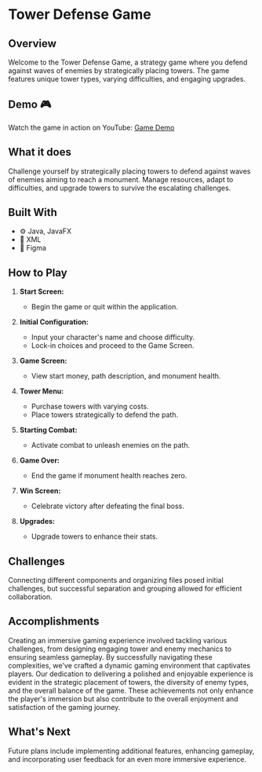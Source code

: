 # Tower Defense Game

## Overview
Welcome to the Tower Defense Game, a strategy game where you defend against waves of enemies by strategically placing towers. The game features unique tower types, varying difficulties, and engaging upgrades.

## Demo 🎮
Watch the game in action on YouTube: [Game Demo](https://www.youtube.com/watch?v=sDstCUTKg-k)

## What it does
Challenge yourself by strategically placing towers to defend against waves of enemies aiming to reach a monument. Manage resources, adapt to difficulties, and upgrade towers to survive the escalating challenges.

## Built With
- ⚙️ Java, JavaFX
- 🌈 XML
- 🎨 Figma

## How to Play
1. **Start Screen:**
   - Begin the game or quit within the application.

2. **Initial Configuration:**
   - Input your character's name and choose difficulty.
   - Lock-in choices and proceed to the Game Screen.

3. **Game Screen:**
   - View start money, path description, and monument health.

4. **Tower Menu:**
   - Purchase towers with varying costs.
   - Place towers strategically to defend the path.

5. **Starting Combat:**
   - Activate combat to unleash enemies on the path.

6. **Game Over:**
   - End the game if monument health reaches zero.

7. **Win Screen:**
   - Celebrate victory after defeating the final boss.

8. **Upgrades:**
   - Upgrade towers to enhance their stats.

## Challenges
Connecting different components and organizing files posed initial challenges, but successful separation and grouping allowed for efficient collaboration.

## Accomplishments
Creating an immersive gaming experience involved tackling various challenges, from designing engaging tower and enemy mechanics to ensuring seamless gameplay. By successfully navigating these complexities, we've crafted a dynamic gaming environment that captivates players. Our dedication to delivering a polished and enjoyable experience is evident in the strategic placement of towers, the diversity of enemy types, and the overall balance of the game. These achievements not only enhance the player's immersion but also contribute to the overall enjoyment and satisfaction of the gaming journey.


## What's Next
Future plans include implementing additional features, enhancing gameplay, and incorporating user feedback for an even more immersive experience.
